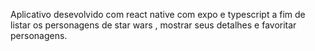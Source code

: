 Aplicativo desevolvido com react native com expo e typescript a fim de listar os personagens de star wars , mostrar seus detalhes e favoritar personagens.
